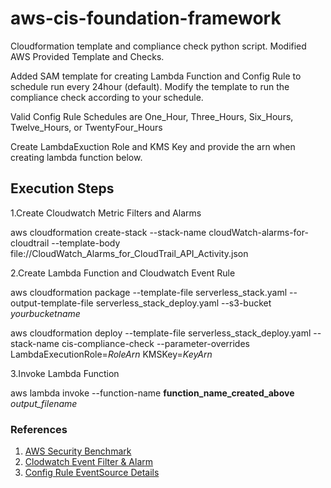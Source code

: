 # aws-cis-foundation-framework
Cloudformation template and compliance check python script. Modified AWS Provided Template and Checks.

Added SAM template for creating Lambda Function and Config Rule to schedule run every 24hour (default). Modify the template to run the compliance check according to your schedule. 

Valid Config Rule Schedules are One_Hour, Three_Hours, Six_Hours, Twelve_Hours, or TwentyFour_Hours

Create LambdaExuction Role and KMS Key and provide the arn when creating lambda function below.

## Execution Steps

1.Create Cloudwatch Metric Filters and Alarms 

aws cloudformation create-stack --stack-name cloudWatch-alarms-for-cloudtrail --template-body file://CloudWatch_Alarms_for_CloudTrail_API_Activity.json


2.Create Lambda Function and Cloudwatch Event Rule


aws cloudformation package --template-file serverless_stack.yaml --output-template-file serverless_stack_deploy.yaml --s3-bucket *yourbucketname*

aws cloudformation deploy --template-file serverless_stack_deploy.yaml --stack-name cis-compliance-check --parameter-overrides  LambdaExecutionRole=*RoleArn* KMSKey=*KeyArn*


3.Invoke Lambda Function


aws lambda invoke --function-name **function_name_created_above** *output_filename*


### References

1. [AWS Security Benchmark](https://github.com/awslabs/aws-security-benchmark/)
2. [Clodwatch Event Filter & Alarm](http://docs.aws.amazon.com/awscloudtrail/latest/userguide/cloudwatch-alarms-for-cloudtrail.html)
2. [Config Rule EventSource Details](http://docs.aws.amazon.com/AWSCloudFormation/latest/UserGuide/aws-properties-config-configrule-source-sourcedetails.html)